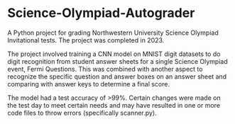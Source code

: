 # Science-Olympiad-Autograder
A Python project for grading Northwestern University Science Olympiad Invitational tests. The project was completed in 2023.

The project involved training a CNN model on MNIST digit datasets to do digit recognition from student answer sheets for a single Science Olympiad event, Fermi Questions. This was combined with another aspect to recognize the specific question and answer boxes on an answer sheet and comparing with answer keys to determine a final score. 

The model had a test accuracy of >99%. Certain changes were made on the test day to meet certain needs and may have resulted in one or more code files to throw errors (specifically scanner.py).
